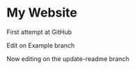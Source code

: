 # My Website

First attempt at GitHub

Edit on Example branch

Now editing on the update-readme branch
